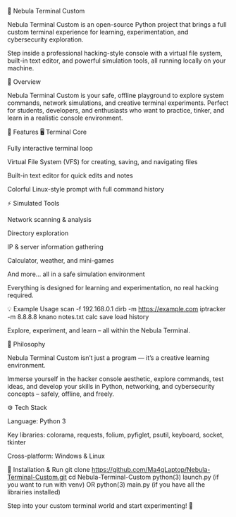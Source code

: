 🌌 Nebula Terminal Custom

Nebula Terminal Custom is an open-source Python project that brings a full custom terminal experience for learning, experimentation, and cybersecurity exploration.

Step inside a professional hacking-style console with a virtual file system, built-in text editor, and powerful simulation tools, all running locally on your machine.

🚀 Overview

Nebula Terminal Custom is your safe, offline playground to explore system commands, network simulations, and creative terminal experiments.
Perfect for students, developers, and enthusiasts who want to practice, tinker, and learn in a realistic console environment.

🧩 Features
🖥️ Terminal Core

Fully interactive terminal loop

Virtual File System (VFS) for creating, saving, and navigating files

Built-in text editor for quick edits and notes

Colorful Linux-style prompt with full command history

⚡ Simulated Tools

Network scanning & analysis

Directory exploration

IP & server information gathering

Calculator, weather, and mini-games

And more… all in a safe simulation environment

Everything is designed for learning and experimentation, no real hacking required.

💡 Example Usage
scan -f 192.168.0.1
dirb -m https://example.com
iptracker -m 8.8.8.8
knano notes.txt
calc
save
load
history


Explore, experiment, and learn – all within the Nebula Terminal.

🧠 Philosophy

Nebula Terminal Custom isn’t just a program — it’s a creative learning environment.

Immerse yourself in the hacker console aesthetic, explore commands, test ideas, and develop your skills in Python, networking, and cybersecurity concepts – safely, offline, and freely.

⚙️ Tech Stack

Language: Python 3

Key libraries: colorama, requests, folium, pyfiglet, psutil, keyboard, socket, tkinter

Cross-platform: Windows & Linux

🧰 Installation & Run
git clone https://github.com/Ma4gLaptop/Nebula-Terminal-Custom.git
cd Nebula-Terminal-Custom
python(3) launch.py (if you want to run with venv)
OR
python(3) main.py (if you have all the librairies installed)


Step into your custom terminal world and start experimenting! 🌠
